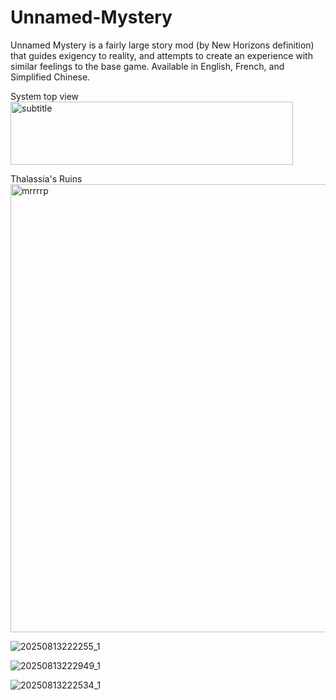 # Unnamed-Mystery
Unnamed Mystery is a fairly large story mod (by New Horizons definition) that guides exigency to reality, and attempts to create an experience with similar feelings to the base game.
Available in English, French, and Simplified Chinese.

System top view
<img width="452" height="101" alt="subtitle" src="https://github.com/user-attachments/assets/ae851c9b-be76-4d7e-bf26-97c817108232" />

Thalassia's Ruins
<img width="720" height="717" alt="mrrrrp" src="https://github.com/user-attachments/assets/65e2239c-7216-4e70-b5a0-ff5440814a69" />

![20250813222255_1](https://github.com/user-attachments/assets/8b1f4014-c4f1-4c6e-b9bf-aa51a4826f03)

![20250813222949_1](https://github.com/user-attachments/assets/f358b6cb-2bb0-4377-9cbc-88942a787ad0)

![20250813222534_1](https://github.com/user-attachments/assets/e3180801-a04c-467a-beb9-5474284111a2)
